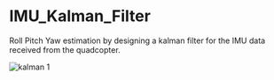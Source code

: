 # IMU_Kalman_Filter
Roll Pitch Yaw estimation by designing a kalman filter for the IMU data received from the quadcopter.

![kalman 1](https://user-images.githubusercontent.com/91628900/155767837-ee8cd4ef-09dc-4ba8-b003-ffdce2748d36.jpg)
